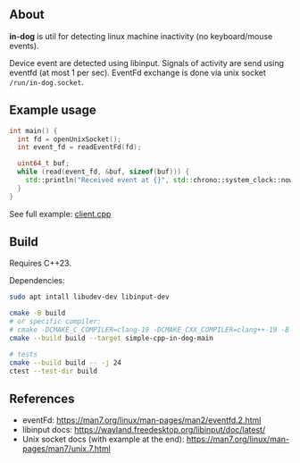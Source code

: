 ## About

**in-dog** is util for detecting linux machine inactivity (no keyboard/mouse events).

Device event are detected using libinput. Signals of activity are send using eventfd (at most 1 per sec).
EventFd exchange is done via unix socket `/run/in-dog.socket`.

## Example usage

```c++
int main() {
  int fd = openUnixSocket();
  int event_fd = readEventFd(fd);

  uint64_t buf;
  while (read(event_fd, &buf, sizeof(buf))) {
    std::println("Received event at {}", std::chrono::system_clock::now());
  }
}

```

See full example: [client.cpp](./src/simple_cpp/in_dog/client.cpp)

## Build

Requires C++23.

Dependencies:
```bash
sudo apt intall libudev-dev libinput-dev
```

```bash
cmake -B build
# or specific compiler:
# cmake -DCMAKE_C_COMPILER=clang-19 -DCMAKE_CXX_COMPILER=clang++-19 -B build
cmake --build build --target simple-cpp-in-dog-main

# tests
cmake --build build -- -j 24
ctest --test-dir build
```

## References

* eventFd: https://man7.org/linux/man-pages/man2/eventfd.2.html
* libinput docs: https://wayland.freedesktop.org/libinput/doc/latest/
* Unix socket docs (with example at the end): https://man7.org/linux/man-pages/man7/unix.7.html